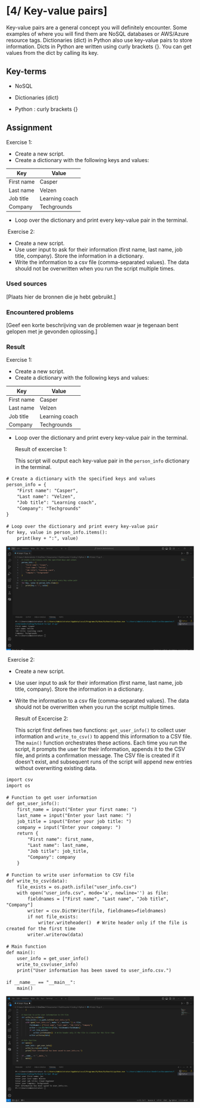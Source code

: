 # [4/ Key-value pairs]

Key-value pairs are a general concept you will definitely encounter. Some examples of where you will find them are NoSQL databases or AWS/Azure resource tags. Dictionaries (dict) in Python also use key-value pairs to store information. Dicts in Python are written using curly brackets {}. You can get values from the dict by calling its key.

## Key-terms

- NoSQL
  
  

- Dictionaries (dict)

- Python : curly brackets {}

## Assignment

Exercise 1:

- Create a new script.
- Create a dictionary with the following keys and values:

| **Key**    | **Value**      |
| ---------- | -------------- |
| First name | Casper         |
| Last name  | Velzen         |
| Job title  | Learning coach |
| Company    | Techgrounds    |

- Loop over the dictionary and print every key-value pair in the terminal.

 Exercise 2:

- Create a new script.
- Use user input to ask for their information (first name, last name, job title, company). Store the information in a dictionary.
- Write the information to a csv file (comma-separated values). The data should not be overwritten when you run the script multiple times.

### Used sources

[Plaats hier de bronnen die je hebt gebruikt.]

### Encountered problems

[Geef een korte beschrijving van de problemen waar je tegenaan bent gelopen met je gevonden oplossing.]

### Result

Exercise 1:

- Create a new script.
- Create a dictionary with the following keys and values:

| **Key**    | **Value**      |
| ---------- | -------------- |
| First name | Casper         |
| Last name  | Velzen         |
| Job title  | Learning coach |
| Company    | Techgrounds    |

- Loop over the dictionary and print every key-value pair in the terminal.
  
  Result of excercise 1:
  
  This script will output each key-value pair in the `person_info` dictionary in the terminal.

```
# Create a dictionary with the specified keys and values
person_info = {
    "First name": "Casper",
    "Last name": "Velzen",
    "Job title": "Learning coach",
    "Company": "Techgrounds"
}

# Loop over the dictionary and print every key-value pair
for key, value in person_info.items():
    print(key + ":", value)
```

  ![key_value_pairs.png](key_value_pairs.png)

 Exercise 2:

- Create a new script.

- Use user input to ask for their information (first name, last name, job title, company). Store the information in a dictionary.

- Write the information to a csv file (comma-separated values). The data should not be overwritten when you run the script multiple times.
  
  Result of Excercise 2:
  
  This script first defines two functions: `get_user_info()` to collect user information and `write_to_csv()` to append this information to a CSV file. The `main()` function orchestrates these actions. Each time you run the script, it prompts the user for their information, appends it to the CSV file, and prints a confirmation message. The CSV file is created if it doesn't exist, and subsequent runs of the script will append new entries without overwriting existing data.

```
import csv
import os

# Function to get user information
def get_user_info():
    first_name = input("Enter your first name: ")
    last_name = input("Enter your last name: ")
    job_title = input("Enter your job title: ")
    company = input("Enter your company: ")
    return {
        "First name": first_name,
        "Last name": last_name,
        "Job title": job_title,
        "Company": company
    }

# Function to write user information to CSV file
def write_to_csv(data):
    file_exists = os.path.isfile("user_info.csv")
    with open("user_info.csv", mode='a', newline='') as file:
        fieldnames = ["First name", "Last name", "Job title", "Company"]
        writer = csv.DictWriter(file, fieldnames=fieldnames)
        if not file_exists:
            writer.writeheader()  # Write header only if the file is created for the first time
        writer.writerow(data)

# Main function
def main():
    user_info = get_user_info()
    write_to_csv(user_info)
    print("User information has been saved to user_info.csv.")

if __name__ == "__main__":
    main()
```

![user_inf_csv.png](user_inf_csv.png)